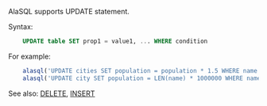AlaSQL supports UPDATE statement.

Syntax:
```sql
    UPDATE table SET prop1 = value1, ... WHERE condition
```

For example:

```js
    alasql('UPDATE cities SET population = population * 1.5 WHERE name LIKE "A%"');
    alasql('UPDATE city SET population = LEN(name) * 1000000 WHERE name LIKE "M%"');
```

See also: [DELETE](Delete), [INSERT](Insert)